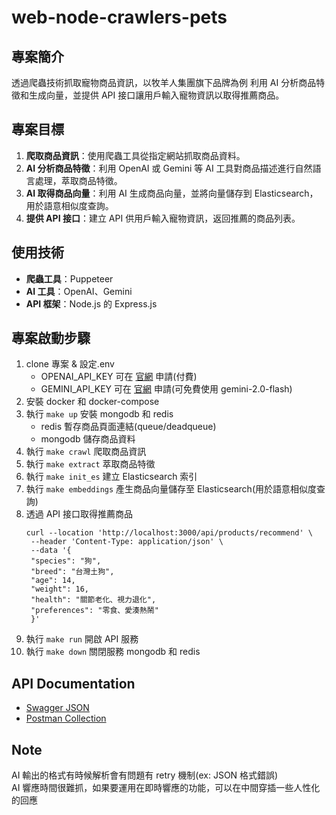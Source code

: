 # web-node-crawlers-pets

## 專案簡介

透過爬蟲技術抓取寵物商品資訊，以牧羊人集團旗下品牌為例
利用 AI 分析商品特徵和生成向量，並提供 API 接口讓用戶輸入寵物資訊以取得推薦商品。

## 專案目標

1. **爬取商品資訊**：使用爬蟲工具從指定網站抓取商品資料。
2. **AI 分析商品特徵**：利用 OpenAI 或 Gemini 等 AI 工具對商品描述進行自然語言處理，萃取商品特徵。
3. **AI 取得商品向量**：利用 AI 生成商品向量，並將向量儲存到 Elasticsearch，用於語意相似度查詢。
4. **提供 API 接口**：建立 API 供用戶輸入寵物資訊，返回推薦的商品列表。

## 使用技術

- **爬蟲工具**：Puppeteer
- **AI 工具**：OpenAI、Gemini
- **API 框架**：Node.js 的 Express.js

## 專案啟動步驟

1. clone 專案 & 設定.env
   - OPENAI_API_KEY 可在 [官網](https://platform.openai.com/account/api-keys) 申請(付費)
   - GEMINI_API_KEY 可在 [官網](https://gemini.openai.com/account/api-keys) 申請(可免費使用 gemini-2.0-flash)
2. 安裝 docker 和 docker-compose
3. 執行 `make up` 安裝 mongodb 和 redis
   - redis 暫存商品頁面連結(queue/deadqueue)
   - mongodb 儲存商品資料
4. 執行 `make crawl` 爬取商品資訊
5. 執行 `make extract` 萃取商品特徵
6. 執行 `make init_es` 建立 Elasticsearch 索引
7. 執行 `make embeddings` 產生商品向量儲存至 Elasticsearch(用於語意相似度查詢)
8. 透過 API 接口取得推薦商品
   ```shell
   curl --location 'http://localhost:3000/api/products/recommend' \
    --header 'Content-Type: application/json' \
    --data '{
    "species": "狗",
    "breed": "台灣土狗",
    "age": 14,
    "weight": 16,
    "health": "關節老化、視力退化",
    "preferences": "零食、愛湊熱鬧"
    }'
   ```
9. 執行 `make run` 開啟 API 服務
10. 執行 `make down` 關閉服務 mongodb 和 redis

## API Documentation

- [Swagger JSON](swagger.json)
- [Postman Collection](web-node-crawlers-pets.postman_collection.json)

## Note

AI 輸出的格式有時候解析會有問題有 retry 機制(ex: JSON 格式錯誤) \
AI 響應時間很難抓，如果要運用在即時響應的功能，可以在中間穿插一些人性化的回應
